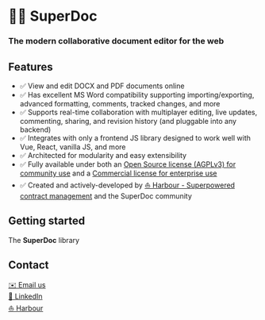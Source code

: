 # 🦋️📝️ SuperDoc

### The modern collaborative document editor for the web

## Features
* ✅ View and edit DOCX and PDF documents online
* ✅ Has excellent MS Word compatibility supporting importing/exporting, advanced formatting, comments, tracked changes, and more 
* ✅ Supports real-time collaboration with multiplayer editing, live updates, commenting, sharing, and revision history (and pluggable into any backend)
* ✅ Integrates with only a frontend JS library designed to work well with Vue, React, vanilla JS, and more
* ✅ Architected for modularity and easy extensibility
* ✅ Fully available under both an [Open Source license (AGPLv3) for community use](https://www.gnu.org/licenses/agpl-3.0.html) and a [Commercial license for enterprise use](https://www.harbourshare.com/request-a-license)
* ✅ Created and actively-developed by [⛵️ Harbour - Superpowered contract management](https://www.harbourshare.com) and the SuperDoc community

## Getting started
The **SuperDoc** library 

## Contact
[✉️️ Email us](mailto:hello@harbourshare.com?subject=[SuperDoc]%20Project&20inquiry)
\
[🔗️ LinkedIn](https://www.linkedin.com/company/harbourshare/)
\
[⛵️ Harbour](https://www.harbourshare.com)
